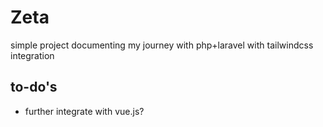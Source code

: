 # Zeta
simple project documenting my journey with php+laravel with tailwindcss integration

## to-do's
- further integrate with vue.js?
